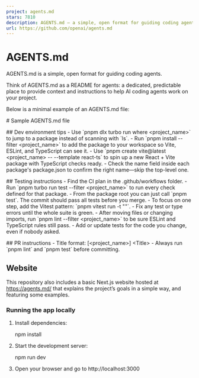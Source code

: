 ```yaml
---
project: agents.md
stars: 7810
description: AGENTS.md — a simple, open format for guiding coding agents
url: https://github.com/openai/agents.md
---
```


AGENTS.md
=========

AGENTS.md is a simple, open format for guiding coding agents.

Think of AGENTS.md as a README for agents: a dedicated, predictable place to provide context and instructions to help AI coding agents work on your project.

Below is a minimal example of an AGENTS.md file:

\# Sample AGENTS.md file

\## Dev environment tips
\- Use \`pnpm dlx turbo run where <project\_name>\` to jump to a package instead of scanning with \`ls\`.
\- Run \`pnpm install --filter <project\_name>\` to add the package to your workspace so Vite, ESLint, and TypeScript can see it.
\- Use \`pnpm create vite@latest <project\_name> -- --template react-ts\` to spin up a new React + Vite package with TypeScript checks ready.
\- Check the name field inside each package's package.json to confirm the right name—skip the top-level one.

\## Testing instructions
\- Find the CI plan in the .github/workflows folder.
\- Run \`pnpm turbo run test --filter <project\_name>\` to run every check defined for that package.
\- From the package root you can just call \`pnpm test\`. The commit should pass all tests before you merge.
\- To focus on one step, add the Vitest pattern: \`pnpm vitest run -t "<test name>"\`.
\- Fix any test or type errors until the whole suite is green.
\- After moving files or changing imports, run \`pnpm lint --filter <project\_name>\` to be sure ESLint and TypeScript rules still pass.
\- Add or update tests for the code you change, even if nobody asked.

\## PR instructions
\- Title format: \[<project\_name>\] <Title\>
\- Always run \`pnpm lint\` and \`pnpm test\` before committing.

Website
-------

This repository also includes a basic Next.js website hosted at https://agents.md/ that explains the project’s goals in a simple way, and featuring some examples.

### Running the app locally

1.  Install dependencies:
    
    npm install
    
2.  Start the development server:
    
    npm run dev
    
3.  Open your browser and go to http://localhost:3000
